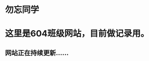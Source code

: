 #                                                                                               勿忘同学
#                                                                                    这里是604班级网站，目前做记录用。
##                                                                                           网站正在持续更新……
<style>
  .h1{
    color:red;
    bgcolor:orange;
    width:200px;
    height:200px;
  }
</style>
